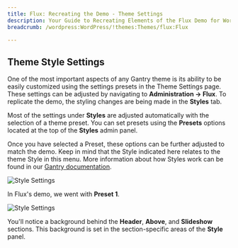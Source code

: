 ```yaml
---
title: Flux: Recreating the Demo - Theme Settings
description: Your Guide to Recreating Elements of the Flux Demo for WordPress
breadcrumb: /wordpress:WordPress/!themes:Themes/flux:Flux

---
```


Theme Style Settings
-----

One of the most important aspects of any Gantry theme is its ability to be easily customized using the settings presets in the Theme Settings page. These settings can be adjusted by navigating to **Administration -> Flux**. To replicate the demo, the styling changes are being made in the **Styles** tab.

Most of the settings under **Styles** are adjusted automatically with the selection of a theme preset. You can set presets using the **Presets** options located at the top of the **Styles** admin panel.

Once you have selected a Preset, these options can be further adjusted to match the demo. Keep in mind that the Style indicated here relates to the theme Style in this menu. More information about how Styles work can be found in our [Gantry documentation](http://docs.gantry.org/gantry5/configure/styles).

![Style Settings](assets/style_1.jpeg)

In Flux's demo, we went with **Preset 1**. 


![Style Settings](assets/style_3.jpeg)

You'll notice a background behind the **Header**, **Above**, and **Slideshow** sections. This background is set in the section-specific areas of the **Style** panel.